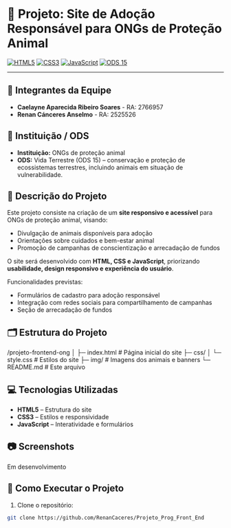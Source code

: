 # 🐾 Projeto: Site de Adoção Responsável para ONGs de Proteção Animal

[![HTML5](https://img.shields.io/badge/HTML5-E34F26?style=for-the-badge&logo=html5&logoColor=white)](https://developer.mozilla.org/pt-BR/docs/Web/HTML) 
[![CSS3](https://img.shields.io/badge/CSS3-1572B6?style=for-the-badge&logo=css3&logoColor=white)](https://developer.mozilla.org/pt-BR/docs/Web/CSS)
[![JavaScript](https://img.shields.io/badge/JavaScript-F7DF1E?style=for-the-badge&logo=javascript&logoColor=black)](https://developer.mozilla.org/pt-BR/docs/Web/JavaScript)
[![ODS 15](https://img.shields.io/badge/ODS-15_Vida_Terrestre-green?style=for-the-badge)](https://sdgs.un.org/goals/goal15)

---

## 👥 Integrantes da Equipe
- **Caelayne Aparecida Ribeiro Soares** - RA: 2766957  
- **Renan Cánceres Anselmo** - RA: 2525526

## 🏢 Instituição / ODS
- **Instituição:** ONGs de proteção animal  
- **ODS:** Vida Terrestre (ODS 15) – conservação e proteção de ecossistemas terrestres, incluindo animais em situação de vulnerabilidade.

## 📖 Descrição do Projeto
Este projeto consiste na criação de um **site responsivo e acessível** para ONGs de proteção animal, visando:  
- Divulgação de animais disponíveis para adoção  
- Orientações sobre cuidados e bem-estar animal  
- Promoção de campanhas de conscientização e arrecadação de fundos  

O site será desenvolvido com **HTML, CSS e JavaScript**, priorizando **usabilidade, design responsivo e experiência do usuário**.  

Funcionalidades previstas:  
- Formulários de cadastro para adoção responsável  
- Integração com redes sociais para compartilhamento de campanhas  
- Seção de arrecadação de fundos  

## 🗂 Estrutura do Projeto
/projeto-frontend-ong
│
├─ index.html # Página inicial do site
├─ css/
│ └─ style.css # Estilos do site
├─ img/ # Imagens dos animais e banners
└─ README.md # Este arquivo


## 💻 Tecnologias Utilizadas
- **HTML5** – Estrutura do site  
- **CSS3** – Estilos e responsividade  
- **JavaScript** – Interatividade e formulários  

## 📷 Screenshots
Em desenvolvimento 
<!-- ![Screenshot Home](./img/screenshot-home.png)  -->
<!-- ![Screenshot Formulário](./img/screenshot-form.png)  -->
 

## 🚀 Como Executar o Projeto
1. Clone o repositório:  
```bash
git clone https://github.com/RenanCaceres/Projeto_Prog_Front_End
